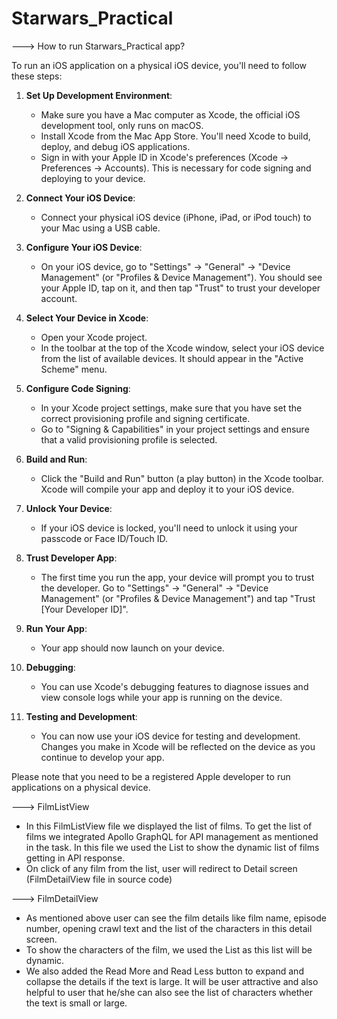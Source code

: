 #   Starwars_Practical

---> How to run Starwars_Practical app?

To run an iOS application on a physical iOS device, you'll need to follow these steps:

1. **Set Up Development Environment**:
   - Make sure you have a Mac computer as Xcode, the official iOS development tool, only runs on macOS.
   - Install Xcode from the Mac App Store. You'll need Xcode to build, deploy, and debug iOS applications.
   - Sign in with your Apple ID in Xcode's preferences (Xcode -> Preferences -> Accounts). This is necessary for code signing and deploying to your device.

2. **Connect Your iOS Device**:
   - Connect your physical iOS device (iPhone, iPad, or iPod touch) to your Mac using a USB cable.

3. **Configure Your iOS Device**:
   - On your iOS device, go to "Settings" -> "General" -> "Device Management" (or "Profiles & Device Management"). You should see your Apple ID, tap on it, and then tap "Trust" to trust your developer account.

4. **Select Your Device in Xcode**:
   - Open your Xcode project.
   - In the toolbar at the top of the Xcode window, select your iOS device from the list of available devices. It should appear in the "Active Scheme" menu.

5. **Configure Code Signing**:
   - In your Xcode project settings, make sure that you have set the correct provisioning profile and signing certificate.
   - Go to "Signing & Capabilities" in your project settings and ensure that a valid provisioning profile is selected.

6. **Build and Run**:
   - Click the "Build and Run" button (a play button) in the Xcode toolbar. Xcode will compile your app and deploy it to your iOS device.

7. **Unlock Your Device**:
   - If your iOS device is locked, you'll need to unlock it using your passcode or Face ID/Touch ID.

8. **Trust Developer App**:
   - The first time you run the app, your device will prompt you to trust the developer. Go to "Settings" -> "General" -> "Device Management" (or "Profiles & Device Management") and tap "Trust [Your Developer ID]".

9. **Run Your App**:
   - Your app should now launch on your device.

10. **Debugging**:
    - You can use Xcode's debugging features to diagnose issues and view console logs while your app is running on the device.

11. **Testing and Development**:
    - You can now use your iOS device for testing and development. Changes you make in Xcode will be reflected on the device as you continue to develop your app.

Please note that you need to be a registered Apple developer to run applications on a physical device.



---> FilmListView
- In this FilmListView file we displayed the list of films. To get the list of films we integrated Apollo GraphQL for API management as mentioned in the task. In this file we used the List to show the dynamic list of films getting in API response. 
- On click of any film from the list, user will redirect to Detail screen (FilmDetailView file in source code)

---> FilmDetailView
- As mentioned above user can see the film details like film name, episode number, opening crawl text and the list of the characters in this detail screen.
- To show the characters of the film, we used the List as this list will be dynamic.
- We also added the Read More and Read Less button to expand and collapse the details if the text is large. It will be user attractive and also helpful to user that he/she can also see the list of characters whether the text is small or large.

